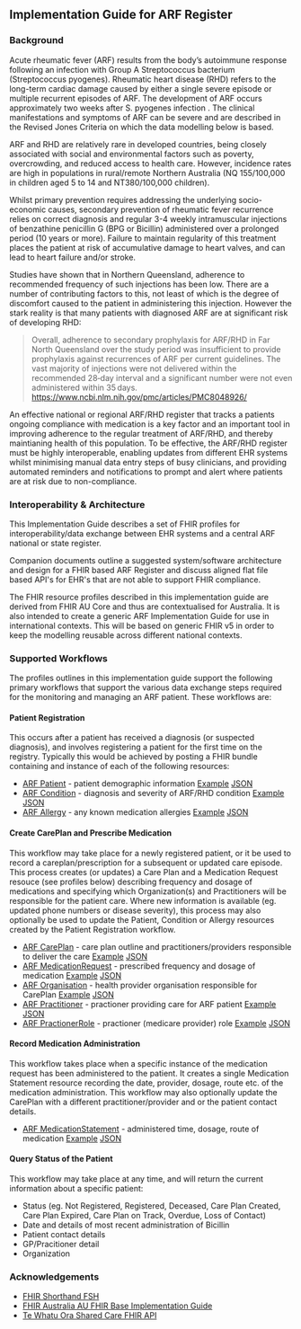 ## Implementation Guide for ARF Register

### Background

Acute rheumatic fever (ARF) results from the body’s autoimmune response following an infection with Group A Streptococcus bacterium (Streptococcus pyogenes). Rheumatic heart disease (RHD) refers to the long-term cardiac damage caused by either a single severe episode or multiple recurrent episodes of ARF.  The development of ARF occurs approximately two weeks after S. pyogenes infection . The clinical manifestations and symptoms of ARF can be severe and are described in the Revised Jones Criteria on which the data modelling below is based.

ARF and RHD are relatively rare in developed countries, being closely associated with social and environmental factors such as poverty, overcrowding, and reduced access to health care. However, incidence rates are high in populations in rural/remote Northern Australia  (NQ 155/100,000 in children aged 5 to 14 and NT380/100,000 children).  

Whilst primary prevention requires addressing the underlying socio-economic causes,  secondary prevention of rheumatic fever recurrence relies on correct diagnosis and regular  3-4 weekly intramuscular injections of benzathine penicillin G (BPG or Bicillin) administered over a prolonged period (10 years or more).  Failure to maintain regularity of this treatment places the patient at risk of accumulative damage to heart valves, and can lead to heart failure and/or stroke.

Studies have shown that in Northern Queensland, adherence to recommended frequency of such injections has been low.  There are a number of contributing factors to this,  not least of which is the degree of discomfort caused to the patient in administering this injection. However the stark reality is that many patients with diagnosed ARF are at significant risk of developing RHD:
> Overall, adherence to secondary prophylaxis for ARF/RHD in Far North Queensland over the study period was insufficient to provide prophylaxis against recurrences of ARF per current guidelines. The vast majority of injections were not delivered within the recommended 28‐day interval and a significant number were not even administered within 35 days.
<https://www.ncbi.nlm.nih.gov/pmc/articles/PMC8048926/>

An  effective national or regional ARF/RHD register that tracks a patients ongoing compliance with medication is a key factor and an important tool in improving adherence to the regular treatment of ARF/RHD, and thereby maintianing health of this population.   To be effective,  the ARF/RHD register must be highly interoperable, enabling updates from different EHR systems whilst minimising manual data entry steps of busy clinicians, and providing automated reminders and notifications to prompt and alert where patients are at risk due to non-compliance.

### Interoperability & Architecture

This Implementation Guide describes a set of FHIR profiles for interoperability/data exchange between EHR systems and a central ARF national or state register.

Companion documents outline a suggested system/software architecture and design for a FHIR based ARF Register and discuss aligned flat file based API's for EHR's that are not able to support FHIR compliance.

The FHIR resource profiles described in this implementation guide are derived from FHIR AU Core and thus are contextualised for Australia. It is also intended to create a generic ARF Implementation Guide for use in international contexts.  This will be based on generic FHIR v5 in order to keep the modelling reusable across different national contexts.

### Supported Workflows

The profiles outlines in this implementation guide support the following primary workflows that support the various data exchange steps required for the monitoring and managing an ARF patient.  These workflows are:

#### Patient Registration

This occurs after a patient has received a diagnosis (or suspected diagnosis),  and involves registering a patient for the first time on the registry.   Typically this would be achieved by posting a FHIR bundle containing and instance of each of the following resources:

* [ARF Patient](StructureDefinition-ARFPatient.html) - patient demographic information  [Example](https://fhir-arf-register.nardhc.org/Patient-MikePondPatient.html) [JSON](https://fhir-arf-register.nardhc.org/Patient-MikePondPatient.json.html)
* [ARF Condition](StructureDefinition-ARFCondition.html) - diagnosis and severity of ARF/RHD condition [Example](https://fhir-arf-register.nardhc.org/Condition-MikePondCondition.html) [JSON](https://fhir-arf-register.nardhc.org/Condition-MikePondCondition.json.html)
* [ARF Allergy](StructureDefinition-ARFAllergy.html) - any known medication allergies [Example](https://fhir-arf-register.nardhc.org/AllergyIntolerance-MikePondMedicationAllergy.html) [JSON](https://fhir-arf-register.nardhc.org/AllergyIntolerance-MikePondMedicationAllergy.json.html)

#### Create CarePlan and Prescribe Medication

This workflow may take place for a newly registered patient, or it be used to record a careplan/prescription for a subsequent or updated care episode.  This process creates (or updates) a Care Plan and a Medication Request resouce (see profiles below) describing frequency and dosage of medications and specifying which Organization(s) and Practitioners will be responsible for the patient care.  Where new information is available (eg. updated phone numbers or disease severity), this process may also optionally be used to update the Patient, Condition or Allergy resources created by the Patient Registration workflow.

* [ARF CarePlan](StructureDefinition-ARFCarePlan.html) - care plan outline and practitioners/providers responsible to deliver the care [Example](https://fhir-arf-register.nardhc.org/CarePlan-MikePondCarePlan.html) [JSON](https://fhir-arf-register.nardhc.org/CarePlan-MikePondCarePlan.json.html)
* [ARF MedicationRequest](StructureDefinition-ARFMedicationRequest.html) - prescribed frequency and dosage of medication [Example](https://fhir-arf-register.nardhc.org/MedicationRequest-BicillinMedicationRequest.html) [JSON](https://fhir-arf-register.nardhc.org/MedicationRequest-BicillinMedicationRequest.json.html)
* [ARF Organisation](https://fhir-arf-register.nardhc.org/StructureDefinition-ARFOrganisation.html) - health provider organisation responsible for CarePlan [Example](https://fhir-arf-register.nardhc.org/Organization-VeryRemoteClinic.html) [JSON](https://fhir-arf-register.nardhc.org/Organization-VeryRemoteClinic.json.html)
* [ARF Practitioner](https://fhir-arf-register.nardhc.org/StructureDefinition-ARFPractitioner.html) - practioner providing care for ARF patient [Example](https://fhir-arf-register.nardhc.org/Practitioner-DoctorPayne.html) [JSON](https://fhir-arf-register.nardhc.org/Practitioner-DoctorPayne.json.html)
* [ARF PractionerRole](https://fhir-arf-register.nardhc.org/StructureDefinition-ARFPractitionerRole.html) - practioner (medicare provider) role [Example](https://fhir-arf-register.nardhc.org/PractitionerRole-DoctorPayneRole1.html) [JSON](https://fhir-arf-register.nardhc.org/PractitionerRole-DoctorPayneRole1.json.html)

#### Record Medication Administration

This workflow takes place when a specific instance of the medication request has been administered to the patient.  It creates a single Medication Statement resource recording the date, provider, dosage, route etc. of the medication administration.   This workflow may also optionally update the CarePlan with a different practitioner/provider and or the patient contact details.

* [ARF MedicationStatement](StructureDefinition-ARFMedicationStatement.html) - administered time, dosage, route of medication [Example](https://fhir-arf-register.nardhc.org/MedicationStatement-BicillinMedicationStatement.html) [JSON](https://fhir-arf-register.nardhc.org/MedicationStatement-BicillinMedicationStatement.json.html)

#### Query Status of the Patient

This workflow may take place at any time,  and will return the current information about a specific patient:

* Status (eg. Not Registered, Registered, Deceased, Care Plan Created, Care Plan Expired, Care Plan on Track, Overdue, Loss of Contact)
* Date and details of most recent administration of Bicillin
* Patient contact details
* GP/Pracitioner detail
* Organization


### Acknowledgements

* [FHIR Shorthand FSH](https://build.fhir.org/ig/HL7/fhir-shorthand/overview.html)
* [FHIR Australia AU FHIR Base Implementation Guide](https://build.fhir.org/ig/hl7au/au-fhir-base/index.html)
* [Te Whatu Ora Shared Care FHIR API](https://build.fhir.org/ig/tewhatuora/cinc-fhir-ig/index.html)
